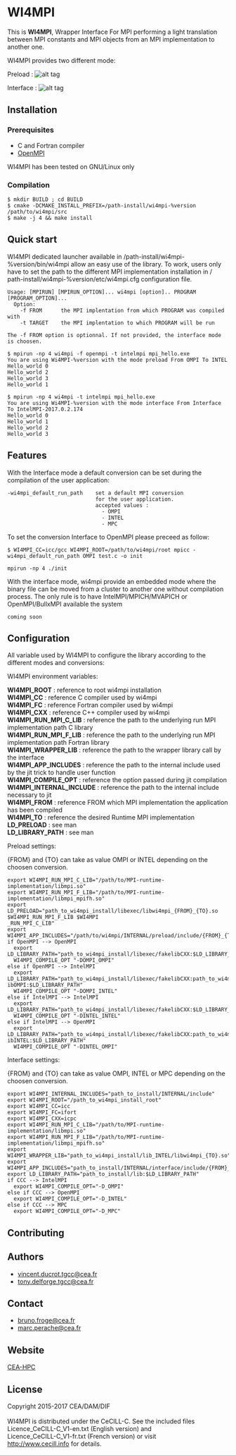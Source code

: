 # WI4MPI                                                                        

This is **WI4MPI**, Wrapper Interface For MPI performing a light translation between MPI constants and MPI objects from an MPI implementation to another one.

WI4MPI provides two different mode:

Preload :
![alt tag](docs/Preload.png)

Interface :
![alt tag](docs/Interface.png)

## Installation

### Prerequisites

* C and Fortran compiler
* [OpenMPI](https://www.open-mpi.org/)

WI4MPI has been tested on GNU/Linux only

### Compilation

```
$ mkdir BUILD ; cd BUILD
$ cmake -DCMAKE_INSTALL_PREFIX=/path-install/wi4mpi-%version /path/to/wi4mpi/src
$ make -j 4 && make install                          
```                                                           

## Quick start

WI4MPI dedicated launcher available in /path-install/wi4mpi-%version/bin/wi4mpi allow an easy use of the
 library. To work, users only have to set the path to the different MPI implementation installation in /
path-install/wi4mpi-%version/etc/wi4mpi.cfg configuration file.

```
Usage: [MPIRUN] [MPIRUN_OPTION]... wi4mpi [option].. PROGRAM [PROGRAM_OPTION]...
  Option:
    -f FROM      the MPI implentation from which PROGRAM was compiled with
    -t TARGET    the MPI implentation to which PROGRAM will be run

The -f FROM option is optionnal. If not provided, the interface mode is choosen.
```

```
$ mpirun -np 4 wi4mpi -f openmpi -t intelmpi mpi_hello.exe
You are using Wi4MPI-%version with the mode preload From OMPI To INTEL
Hello_world 0
Hello_world 2
Hello_world 3
Hello_world 1

$ mpirun -np 4 wi4mpi -t intelmpi mpi_hello.exe
You are using Wi4MPI-%version with the mode interface From Interface To IntelMPI-2017.0.2.174
Hello_world 0
Hello_world 1
Hello_world 2
Hello_world 3
```

## Features

With the Interface mode a default conversion can be set during the compilation of the user application:

```
-wi4mpi_default_run_path    set a default MPI conversion
                            for the user application.
                            accepted values :
                              - OMPI
                              - INTEL
                              - MPC
```
To set the conversion Interface to OpenMPI please preceed as follow:

```
$ WI4MPI_CC=icc/gcc WI4MPI_ROOT=/path/to/wi4mpi/root mpicc -wi4mpi_default_run_path OMPI test.c -o init

mpirun -np 4 ./init
```

With the interface mode, wi4mpi provide an embedded mode where the binary file can be moved from a cluster to another one without compilation process. The only rule is to have IntelMPI/MPICH/MVAPICH or OpenMPI/BullxMPI available the system

```
coming soon
```

## Configuration

All variable used by WI4MPI to configure the library according to the different modes and conversions:  
                                                                                                        
WI4MPI environment variables:                                                                                         
                                                                                                        
  **WI4MPI_ROOT**             : reference to root wi4mpi installation                                        
  **WI4MPI_CC**               : reference C compiler used by wi4mpi                                                                               
  **WI4MPI_FC**               : reference Fortran compiler used by wi4mpi                                   
  **WI4MPI_CXX**              : reference C++ compiler used by wi4mpi                                                                                  
  **WI4MPI_RUN_MPI_C_LIB**    : reference the path to the underlying run MPI implementation path C library  
  **WI4MPI_RUN_MPI_F_LIB**    : reference the path to the underlying run MPI implementation path Fortran library                                                                                                    
  **WI4MPI_WRAPPER_LIB**      : reference the path to the wrapper library call by the interface             
  **WI4MPI_APP_INCLUDES**     : reference the path to the internal include used by the jit trick to handle user function                                                                                            
  **WI4MPI_COMPILE_OPT**      : reference the option passed during jit compilation                          
  **WI4MPI_INTERNAL_INCLUDE** : reference the path to the internal include necessary to jit                 
  **WI4MPI_FROM**             : reference FROM which MPI implementation the application has been compiled   
  **WI4MPI_TO**               : reference the desired Runtime MPI implementation                            
  **LD_PRELOAD**              : see man                                                                     
  **LD_LIBRARY_PATH**         : see man                                                                     

Preload settings:                                                                                       
                                                                                                        
{FROM} and {TO} can take as value OMPI or INTEL depending on the choosen conversion.

```
export WI4MPI_RUN_MPI_C_LIB="/path/to/MPI-runtime-implementation/libmpi.so"
export WI4MPI_RUN_MPI_F_LIB="/path/to/MPI-runtime-implementation/libmpi_mpifh.so"
export LD_PRELOAD="path_to_wi4mpi_install/libexec/libwi4mpi_{FROM}_{TO}.so $WI4MPI_RUN_MPI_F_LIB $WI4MPI
_RUN_MPI_C_LIB"
export WI4MPI_APP_INCLUDES="/path/to/wi4mpi/INTERNAL/preload/include/{FROM}_{TO}"
if OpenMPI --> OpenMPI
  export LD_LIBRARY_PATH="path_to_wi4mpi_install/libexec/fakelibCXX:$LD_LIBRARY_PATH"
  WI4MPI_COMPILE_OPT "-DOMPI_OMPI"
else if OpenMPI --> IntelMPI
  export LD_LIBRARY_PATH="path_to_wi4mpi_install/libexec/fakelibCXX:path_to_wi4mpi_install/libexec/fakel
ibOMPI:$LD_LIBRARY_PATH"
  WI4MPI_COMPILE_OPT "-DOMPI_INTEL"
else if IntelMPI --> IntelMPI
  export LD_LIBRARY_PATH="path_to_wi4mpi_install/libexec/fakelibCXX:$LD_LIBRARY_PATH"
  WI4MPI_COMPILE_OPT "-DINTEL_INTEL"
else if IntelMPI --> OpenMPI
  export LD_LIBRARY_PATH="path_to_wi4mpi_install/libexec/fakelibCXX:path_to_wi4mpi_install/libexec/fakel
ibINTEL:$LD_LIBRARY_PATH"
  WI4MPI_COMPILE_OPT "-DINTEL_OMPI"
```

Interface settings:                                                                                     
                                                                                                        
{FROM} and {TO} can take as value OMPI, INTEL or MPC depending on the choosen conversion.
                                                                                                        
```
export WI4MPI_INTERNAL_INCLUDES="path_to_install/INTERNAL/include"                                      
export WI4MPI_ROOT="/path_to_wi4mpi_install_root"                                                       
export WI4MPI_CC=icc                                                                                    
export WI4MPI_FC=ifort                                                                                  
export WI4MPI_CXX=icpc                                                                                  
export WI4MPI_RUN_MPI_C_LIB="/path/to/MPI-runtime-implementation/libmpi.so"                             
export WI4MPI_RUN_MPI_F_LIB="/path/to/MPI-runtime-implementation/libmpi_mpifh.so"                       
export WI4MPI_WRAPPER_LIB="path_to_wi4mpi_install/lib_INTEL/libwi4mpi_{TO}.so"
export WI4MPI_APP_INCLUDES="path_to_install/INTERNAL/interface/include/{FROM}_{TO}"                     
export LD_LIBRARY_PATH="path_to_install/lib:$LD_LIBRARY_PATH"                                           
if CCC --> IntelMPI
  export WI4MPI_COMPILE_OPT="-D_OMPI"
else if CCC --> OpenMPI
  export WI4MPI_COMPILE_OPT="-D_INTEL"
else if CCC --> MPC
  export WI4MPI_COMPILE_OPT="-D_MPC"
```


## Contributing
## Authors

* vincent.ducrot.tgcc@cea.fr
* tony.delforge.tgcc@cea.fr 
 
## Contact

* bruno.froge@cea.fr  
* marc.perache@cea.fr 

## Website

[CEA-HPC](http://www-hpc.cea.fr/)


## License

Copyright 2015-2017 CEA/DAM/DIF<br />
<br />
WI4MPI is distributed under the CeCILL-C. See the included files <br />
Licence_CeCILL-C_V1-en.txt (English version) and <br />
Licence_CeCILL-C_V1-fr.txt (French version) or visit  <br />
http://www.cecill.info for details.
